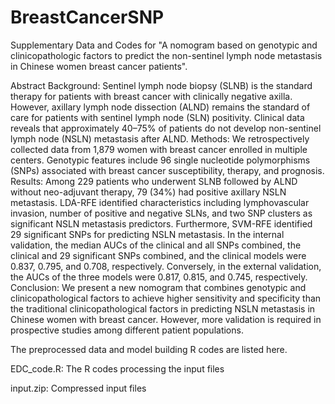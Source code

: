 # BreastCancerSNP
Supplementary Data and Codes for "A nomogram based on genotypic and clinicopathologic factors to predict the non-sentinel lymph node metastasis in Chinese women breast cancer patients".

Abstract
Background: Sentinel lymph node biopsy (SLNB) is the standard therapy for patients with breast cancer with clinically negative axilla. However, axillary lymph node dissection (ALND) remains the standard of care for patients with sentinel lymph node (SLN) positivity. Clinical data reveals that approximately 40–75% of patients do not develop non-sentinel lymph node (NSLN) metastasis after ALND.
Methods: We retrospectively collected data from 1,879 women with breast cancer enrolled in multiple centers. Genotypic features include 96 single nucleotide polymorphisms (SNPs) associated with breast cancer susceptibility, therapy, and prognosis.
Results: Among 229 patients who underwent SLNB followed by ALND without neo-adjuvant therapy, 79 (34%) had positive axillary NSLN metastasis. LDA-RFE identified characteristics including lymphovascular invasion, number of positive and negative SLNs, and two SNP clusters as significant NSLN metastasis predictors. Furthermore, SVM-RFE identified 29 significant SNPs for predicting NSLN metastasis. In the internal validation, the median AUCs of the clinical and all SNPs combined, the clinical and 29 significant SNPs combined, and the clinical models were 0.837, 0.795, and 0.708, respectively. Conversely, in the external validation, the AUCs of the three models were 0.817, 0.815, and 0.745, respectively.
Conclusion: We present a new nomogram that combines genotypic and clinicopathological factors to achieve higher sensitivity and specificity than the traditional clinicopathological factors in predicting NSLN metastasis in Chinese women with breast cancer. However, more validation is required in prospective studies among different patient populations.


The preprocessed data and model building R codes are listed here.

EDC_code.R: The R codes processing the input files

input.zip: Compressed input files
